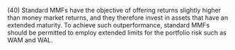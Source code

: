 (40) Standard MMFs have the objective of offering returns slightly higher than money market returns, and they therefore invest in assets that have an extended maturity. To achieve such outperformance, standard MMFs should be permitted to employ extended limits for the portfolio risk such as WAM and WAL.